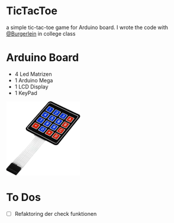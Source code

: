 # TicTacToe

a simple tic-tac-toe game for Arduino board.
I wrote the code with [@Burgerlein](https://github.com/Burgerlein) in college class

# Arduino Board

* 4 Led Matrizen
* 1 Arduino Mega
* 1 LCD Display
* 1 KeyPad

<img src="assets/keypad.png" width="200" height="200" alt="KeyPad">


# To Dos
- [ ] Refaktoring der check funktionen
